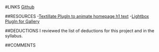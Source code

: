 #LINKS
[Github](https://github.com/hannahpatrice/project_final3_helms_hannah)

##RESOURCES
-[Textillate PlugIn to animate homepage h1 text](https://github.com/jschr/textillate)
-[Lightbox PlugIn for Gallery](https://www.jqueryscript.net/lightbox/Responsive-Touch-enabled-jQuery-Image-Lightbox-Plugin.html)

##DEDUCTIONS
I reviewed the list of deductions for this project and in the syllabus.

##COMMENTS
